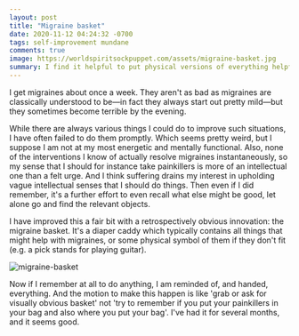 ```yaml
---
layout: post
title: "Migraine basket"
date: 2020-11-12 04:24:32 -0700
tags: self-improvement mundane
comments: true
image: https://worldspiritsockpuppet.com/assets/migraine-basket.jpg
summary: I find it helpful to put physical versions of everything helpful in a difficult situation in one physical place
---
```

I get migraines about once a week. They aren't as bad as migraines are classically understood to be&mdash;in fact they always start out pretty mild&mdash;but they sometimes become terrible by the evening.

While there are always various things I could do to improve such situations, I have often failed to do them promptly. Which seems pretty weird, but I suppose I am not at my most energetic and mentally functional. Also, none of the interventions I know of actually resolve migraines instantaneously, so my sense that I should for instance take painkillers is more of an intellectual one than a felt urge. And I think suffering drains my interest in upholding vague intellectual senses that I should do things. Then even if I did remember, it's a further effort to even recall what else might be good, let alone go and find the relevant objects.

I have improved this a fair bit with a retrospectively obvious innovation: the migraine basket. It's a diaper caddy which typically contains all things that might help with migraines, or some physical symbol of them if they don't fit (e.g. a pick stands for playing guitar).

![migraine-basket](https://worldspiritsockpuppet.com/assets/migraine-basket.jpg)

Now if I remember at all to do anything, I am reminded of, and handed, everything. And the motion to make this happen is like 'grab or ask for visually obvious basket' not 'try to remember if you put your painkillers in your bag and also where you put your bag'. I've had it for several months, and it seems good.
